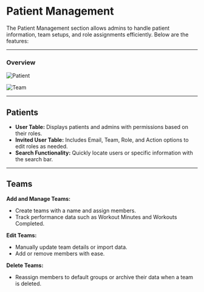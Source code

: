 # Patient Management

The Patient Management section allows admins to handle patient information, team setups, and role assignments efficiently. Below are the features:

---

### Overview

![Patient](/img/Patient.webp)

![Team](/img/Team.webp)

---

## Patients

- **User Table:** Displays patients and admins with permissions based on their roles.
- **Invited User Table:** Includes Email, Team, Role, and Action options to edit roles as needed.
- **Search Functionality:** Quickly locate users or specific information with the search bar.

---

## Teams

**Add and Manage Teams:**

- Create teams with a name and assign members.
- Track performance data such as Workout Minutes and Workouts Completed.

**Edit Teams:**

- Manually update team details or import data.
- Add or remove members with ease.

**Delete Teams:**

- Reassign members to default groups or archive their data when a team is deleted.
